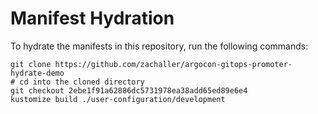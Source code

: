 # Manifest Hydration

To hydrate the manifests in this repository, run the following commands:

```shell
git clone https://github.com/zachaller/argocon-gitops-promoter-hydrate-demo
# cd into the cloned directory
git checkout 2ebe1f91a62886dc5731978ea38add65ed89e6e4
kustomize build ./user-configuration/development
```
